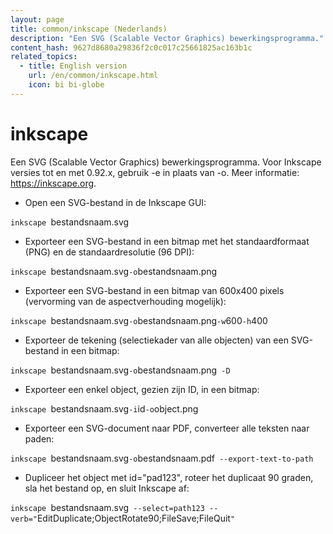 ```yaml
---
layout: page
title: common/inkscape (Nederlands)
description: "Een SVG (Scalable Vector Graphics) bewerkingsprogramma."
content_hash: 9627d8680a29836f2c0c017c25661825ac163b1c
related_topics:
  - title: English version
    url: /en/common/inkscape.html
    icon: bi bi-globe
---
```

# inkscape

Een SVG (Scalable Vector Graphics) bewerkingsprogramma.
Voor Inkscape versies tot en met 0.92.x, gebruik -e in plaats van -o.
Meer informatie: <https://inkscape.org>.

- Open een SVG-bestand in de Inkscape GUI:

`inkscape `<span class="tldr-var badge badge-pill bg-dark-lm bg-white-dm text-white-lm text-dark-dm font-weight-bold">bestandsnaam.svg</span>

- Exporteer een SVG-bestand in een bitmap met het standaardformaat (PNG) en de standaardresolutie (96 DPI):

`inkscape `<span class="tldr-var badge badge-pill bg-dark-lm bg-white-dm text-white-lm text-dark-dm font-weight-bold">bestandsnaam.svg</span>` -o `<span class="tldr-var badge badge-pill bg-dark-lm bg-white-dm text-white-lm text-dark-dm font-weight-bold">bestandsnaam.png</span>

- Exporteer een SVG-bestand in een bitmap van 600x400 pixels (vervorming van de aspectverhouding mogelijk):

`inkscape `<span class="tldr-var badge badge-pill bg-dark-lm bg-white-dm text-white-lm text-dark-dm font-weight-bold">bestandsnaam.svg</span>` -o `<span class="tldr-var badge badge-pill bg-dark-lm bg-white-dm text-white-lm text-dark-dm font-weight-bold">bestandsnaam.png</span>` -w `<span class="tldr-var badge badge-pill bg-dark-lm bg-white-dm text-white-lm text-dark-dm font-weight-bold">600</span>` -h `<span class="tldr-var badge badge-pill bg-dark-lm bg-white-dm text-white-lm text-dark-dm font-weight-bold">400</span>

- Exporteer de tekening (selectiekader van alle objecten) van een SVG-bestand in een bitmap:

`inkscape `<span class="tldr-var badge badge-pill bg-dark-lm bg-white-dm text-white-lm text-dark-dm font-weight-bold">bestandsnaam.svg</span>` -o `<span class="tldr-var badge badge-pill bg-dark-lm bg-white-dm text-white-lm text-dark-dm font-weight-bold">bestandsnaam.png</span>` -D`

- Exporteer een enkel object, gezien zijn ID, in een bitmap:

`inkscape `<span class="tldr-var badge badge-pill bg-dark-lm bg-white-dm text-white-lm text-dark-dm font-weight-bold">bestandsnaam.svg</span>` -i `<span class="tldr-var badge badge-pill bg-dark-lm bg-white-dm text-white-lm text-dark-dm font-weight-bold">id</span>` -o `<span class="tldr-var badge badge-pill bg-dark-lm bg-white-dm text-white-lm text-dark-dm font-weight-bold">object.png</span>

- Exporteer een SVG-document naar PDF, converteer alle teksten naar paden:

`inkscape `<span class="tldr-var badge badge-pill bg-dark-lm bg-white-dm text-white-lm text-dark-dm font-weight-bold">bestandsnaam.svg</span>` -o `<span class="tldr-var badge badge-pill bg-dark-lm bg-white-dm text-white-lm text-dark-dm font-weight-bold">bestandsnaam.pdf</span>` --export-text-to-path`

- Dupliceer het object met id="pad123", roteer het duplicaat 90 graden, sla het bestand op, en sluit Inkscape af:

`inkscape `<span class="tldr-var badge badge-pill bg-dark-lm bg-white-dm text-white-lm text-dark-dm font-weight-bold">bestandsnaam.svg</span>` --select=path123 --verb="`<span class="tldr-var badge badge-pill bg-dark-lm bg-white-dm text-white-lm text-dark-dm font-weight-bold">EditDuplicate;ObjectRotate90;FileSave;FileQuit</span>`"`
